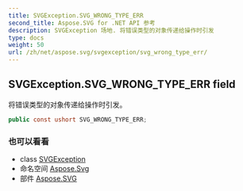 ```yaml
---
title: SVGException.SVG_WRONG_TYPE_ERR
second_title: Aspose.SVG for .NET API 参考
description: SVGException 场地. 将错误类型的对象传递给操作时引发
type: docs
weight: 50
url: /zh/net/aspose.svg/svgexception/svg_wrong_type_err/
---
```

## SVGException.SVG_WRONG_TYPE_ERR field

将错误类型的对象传递给操作时引发。

```csharp
public const ushort SVG_WRONG_TYPE_ERR;
```

### 也可以看看

* class [SVGException](../)
* 命名空间 [Aspose.Svg](../../svgexception/)
* 部件 [Aspose.SVG](../../../)


